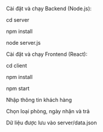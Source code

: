 Cài đặt và chạy Backend (Node.js):

cd server

npm install

node server.js

Cài đặt và chạy Frontend (React):

cd client

npm install

npm start

Nhập thông tin khách hàng

Chọn loại phòng, ngày nhận và trả

Dữ liệu được lưu vào server/data.json
